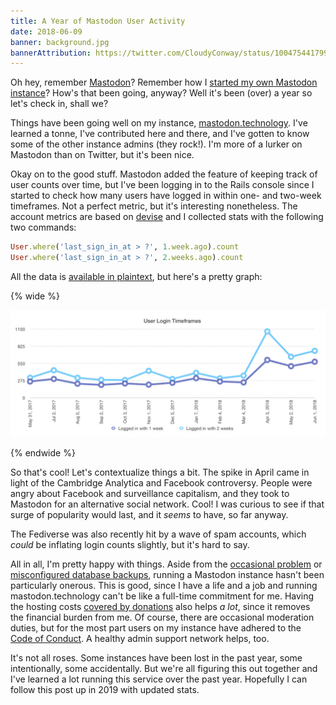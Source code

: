 ```yaml
---
title: A Year of Mastodon User Activity
date: 2018-06-09
banner: background.jpg
bannerAttribution: https://twitter.com/CloudyConway/status/1004754417994862592
---
```


Oh hey, remember [Mastodon](https://joinmastodon.org)? Remember how I [started my own Mastodon instance](/blog/mastodon/)? How's that been going, anyway? Well it's been (over) a year so let's check in, shall we?

Things have been going well on my instance, [mastodon.technology](https://mastodon.technology). I've learned a tonne, I've contributed here and there, and I've gotten to know some of the other instance admins (they rock!). I'm more of a lurker on Mastodon than on Twitter, but it's been nice.

Okay on to the good stuff. Mastodon added the feature of keeping track of user counts over time, but I've been logging in to the Rails console since I started to check how many users have logged in within one- and two-week timeframes. Not a perfect metric, but it's interesting nonetheless. The account metrics are based on [devise](https://github.com/plataformatec/devise) and I collected stats with the following two commands:

```rb
User.where('last_sign_in_at > ?', 1.week.ago).count
User.where('last_sign_in_at > ?', 2.weeks.ago).count
```

All the data is [available in plaintext](https://gist.github.com/ashfurrow/1954350316c180affa879ac3e74caba9), but here's a pretty graph:

{% wide %}

![Graph of Mastodon login counts over a year](graph.png)

{% endwide %}

So that's cool! Let's contextualize things a bit. The spike in April came in light of the Cambridge Analytica and Facebook controversy. People were angry about Facebook and surveillance capitalism, and they took to Mastodon for an alternative social network. Cool! I was curious to see if that surge of popularity would last, and it _seems_ to have, so far anyway.

The Fediverse was also recently hit by a wave of spam accounts, which _could_ be inflating login counts slightly, but it's hard to say.

All in all, I'm pretty happy with things. Aside from the [occasional problem](https://github.com/tootsuite/mastodon/issues/6734) or [misconfigured database backups](https://gist.github.com/ashfurrow/abd1418399883b2bdfdd9a1f6120f139), running a Mastodon instance hasn't been particularly onerous. This is good, since I have a life and a job and running mastodon.technology can't be like a full-time commitment for me. Having the hosting costs [covered by donations](https://www.patreon.com/ashfurrow) also helps _a lot_, since it removes the financial burden from me. Of course, there are occasional moderation duties, but for the most part users on my instance have adhered to the [Code of Conduct](https://mastodon.technology/about/more). A healthy admin support network helps, too.

It's not all roses. Some instances have been lost in the past year, some intentionally, some accidentally. But we're all figuring this out together and I've learned a lot running this service over the past year. Hopefully I can follow this post up in 2019 with updated stats.
